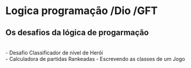 ﻿<h1> Logica programação /Dio /GFT</h1>
<h2> Os desafios da lógica de progarmação</h2> <br>
- Desafio Classificador de nível de Herói <br>
- Calculadora de partidas Rankeadas
- Escrevendo as classes de um Jogo